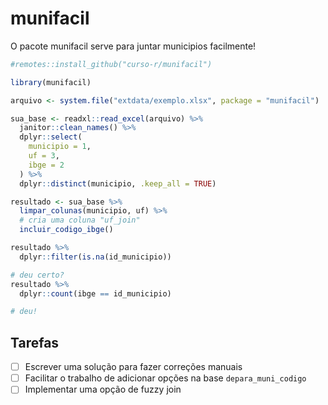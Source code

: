 
<!-- README.md is generated from README.Rmd. Please edit that file -->

# munifacil

<!-- badges: start -->
<!-- badges: end -->

O pacote munifacil serve para juntar municipios facilmente!

``` r
#remotes::install_github("curso-r/munifacil")

library(munifacil)

arquivo <- system.file("extdata/exemplo.xlsx", package = "munifacil")

sua_base <- readxl::read_excel(arquivo) %>% 
  janitor::clean_names() %>% 
  dplyr::select(
    municipio = 1, 
    uf = 3,
    ibge = 2
  ) %>% 
  dplyr::distinct(municipio, .keep_all = TRUE)

resultado <- sua_base %>% 
  limpar_colunas(municipio, uf) %>% 
  # cria uma coluna "uf_join"
  incluir_codigo_ibge()

resultado %>% 
  dplyr::filter(is.na(id_municipio))

# deu certo?
resultado %>% 
  dplyr::count(ibge == id_municipio)

# deu!
```

## Tarefas

-   [ ] Escrever uma solução para fazer correções manuais
-   [ ] Facilitar o trabalho de adicionar opções na base
    `depara_muni_codigo`
-   [ ] Implementar uma opção de fuzzy join
